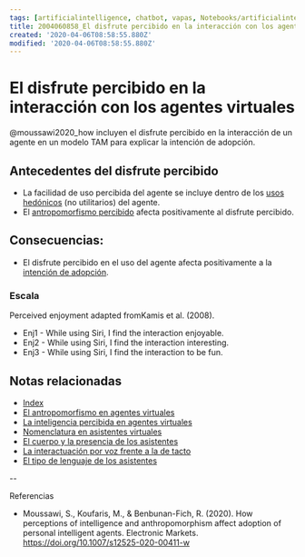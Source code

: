 ```yaml
---
tags: [artificialintelligence, chatbot, vapas, Notebooks/artificialintelligence, virtualagents, perceivedenjoyment]
title: 2004060858_El disfrute percibido en la interacción con los agentes virtuales
created: '2020-04-06T08:58:55.880Z'
modified: '2020-04-06T08:58:55.880Z'
---
```


# El disfrute percibido en la interacción con los agentes virtuales

@moussawi2020_how incluyen el disfrute percibido en la interacción de un agente en un modelo TAM para explicar la intención de adopción.

## Antecedentes del disfrute percibido

- La facilidad de uso percibida del agente se incluye dentro de los [usos hedónicos](2004060821_usos_virtual_agents_sistemas_duales.md) (no utilitarios) del agente.
- El [antropomorfismo percibido](2004060734_antropomorfismo_vapas.md) afecta positivamente al disfrute percibido.

## Consecuencias:

- El disfrute percibido en el uso del agente afecta positivamente a la [intención de adopción](2004060832_intencion_adopcion_agente_virtual.md). 

### Escala

Perceived enjoyment adapted fromKamis et al. (2008). 
- Enj1 - While using Siri, I find the interaction enjoyable. 
- Enj2 - While using Siri, I find the interaction interesting. 
- Enj3 - While using Siri, I find the interaction to be fun.

## Notas relacionadas

- [Index](_2003101705_index.md)
- [El antropomorfismo en agentes virtuales](2004060734_antropomorfismo_vapas.md)
- [La inteligencia percibida en agentes virtuales](2004060750_inteligencia_percibida_agentes_virtuales.md)
- [Nomenclatura en asistentes virtuales](2004030718_nombresasistentesvirtuales.md)
- [El cuerpo y la presencia de los asistentes](2004040921_cuerpo_presencia_fisica_asistentes_virtuales.md)
- [La interactuación por voz frente a la de tacto](2004051647_effect_voice_interactions.md)
- [El tipo de lenguaje de los asistentes](2004051732_tipo_lenguaje_asistentes.md)


--

Referencias 

- Moussawi, S., Koufaris, M., & Benbunan-Fich, R. (2020). How perceptions of intelligence and anthropomorphism affect adoption of personal intelligent agents. Electronic Markets. https://doi.org/10.1007/s12525-020-00411-w